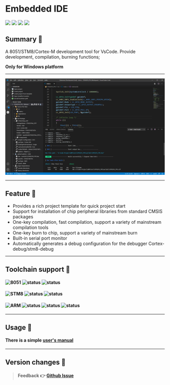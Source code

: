 # Embedded IDE

[![](https://vsmarketplacebadge.apphb.com/version/cl.eide.svg)](https://marketplace.visualstudio.com/items?itemName=CL.eide) [![](https://vsmarketplacebadge.apphb.com/installs/cl.eide.svg)](https://marketplace.visualstudio.com/items?itemName=CL.eide) [![](https://vsmarketplacebadge.apphb.com/downloads/cl.eide.svg)](https://marketplace.visualstudio.com/items?itemName=CL.eide) [![](https://vsmarketplacebadge.apphb.com/rating/cl.eide.svg)](https://marketplace.visualstudio.com/items?itemName=CL.eide)

## Summary 📑

A 8051/STM8/Cortex-M development tool for VsCode. Provide development, compilation, burning functions;

**Only for Windows platform**

***

![preview](./res/preview/show.png)

***

## Feature 🎉

* Provides a rich project template for quick project start
* Support for installation of chip peripheral libraries from standard CMSIS packages
* One-key compilation, fast compilation, support a variety of mainstream compilation tools
* One-key burn to chip, support a variety of mainstream burn
* Built-in serial port monitor
* Automatically generates a debug configuration for the debugger Cortex-debug/stm8-debug

***

## Toolchain support 🔨

#### ![8051](https://img.shields.io/badge/-8051_:-grey.svg) ![status](https://img.shields.io/badge/Keil_C51-done-brightgreen.svg) ![status](https://img.shields.io/badge/SDCC-done-brightgreen.svg)


#### ![STM8](https://img.shields.io/badge/-STM8_:-grey.svg) ![status](https://img.shields.io/badge/IAR_STM8-done-brightgreen.svg) ![status](https://img.shields.io/badge/SDCC-done-brightgreen.svg)

#### ![ARM](https://img.shields.io/badge/-ARM_:-grey.svg) ![status](https://img.shields.io/badge/ARMCC_V5-done-brightgreen.svg) ![status](https://img.shields.io/badge/ARMCC_V6-done-brightgreen.svg) ![status](https://img.shields.io/badge/ARM_GCC-done-brightgreen.svg)

***

## Usage 📖

#### There is a simple [user's manual](http://www.em-ide.com/docs/eide-manual)

***

## Version changes 🔔

> #### Feedback 👉 [Github Issue](https://github.com/github0null/eide/issues)
